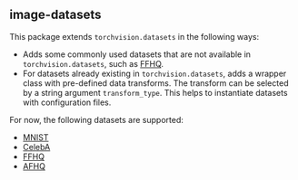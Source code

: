 ## image-datasets

This package extends `torchvision.datasets` in the following ways:
 - Adds some commonly used datasets that are not available in `torchvision.datasets`, such as [FFHQ](https://github.com/NVlabs/ffhq-dataset).
 - For datasets already existing in `torchvision.datasets`, adds a wrapper class with pre-defined data transforms. The transform can be selected by a string argument `transform_type`. This helps to instantiate datasets with configuration files.

For now, the following datasets are supported:
 - [MNIST](http://yann.lecun.com/exdb/mnist/)
 - [CelebA](http://mmlab.ie.cuhk.edu.hk/projects/CelebA.html)
 - [FFHQ](https://github.com/NVlabs/ffhq-dataset)
 - [AFHQ](https://github.com/clovaai/stargan-v2)
